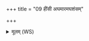 +++
title = "09 हींसी अघमारमघशंसम्"

+++
<details><summary>मूलम् (WS)</summary>

हींसी अघमारमघशंसं निर्ऋथं तं ते दन्तं सचतां घोर एषः ॥ १० ॥
</details>